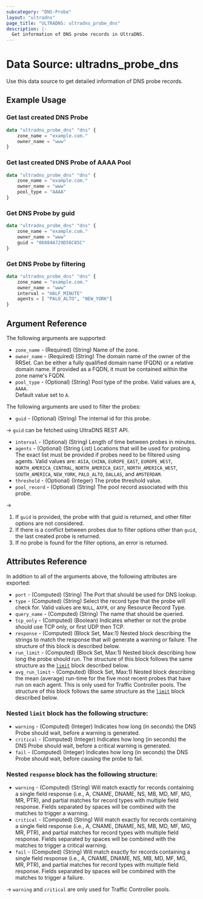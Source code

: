 ```yaml
---
subcategory: "DNS-Probe"
layout: "ultradns"
page_title: "ULTRADNS: ultradns_probe_dns"
description: |-
  Get information of DNS probe records in UltraDNS.
---
```


# Data Source: ultradns_probe_dns

Use this data source to get detailed information of DNS probe records.

## Example Usage

### Get last created DNS Probe

```terraform
data "ultradns_probe_dns" "dns" {
    zone_name = "example.com."
    owner_name = "www"
}
```

### Get last created DNS Probe of AAAA Pool

```terraform
data "ultradns_probe_dns" "dns" {
    zone_name = "example.com."
    owner_name = "www"
    pool_type = "AAAA"
}
```

### Get DNS Probe by guid

```terraform
data "ultradns_probe_dns" "dns" {
    zone_name = "example.com."
    owner_name = "www"
    guid = "06084A729D56C85C"
}
```

### Get DNS Probe by filtering

```terraform
data "ultradns_probe_dns" "dns" {
    zone_name = "example.com."
    owner_name = "www"
    interval = "HALF_MINUTE"
	agents = [ "PALO_ALTO", "NEW_YORK"]
}
```

## Argument Reference

The following arguments are supported:

* `zone_name` - (Required) (String) Name of the zone.
* `owner_name` - (Required) (String) The domain name of the owner of the RRSet. Can be either a fully qualified domain name (FQDN) or a relative domain name. If provided as a FQDN, it must be contained within the zone name's FQDN.
* `pool_type` - (Optional) (String) Pool type of the probe. Valid values are `A`, `AAAA`.</br>Default value set to `A`.

The following arguments are used to filter the probes:

* `guid` - (Optional) (String) The internal id for this probe.

-> `guid` can be fetched using UltraDNS REST API.

* `interval` - (Optional) (String) Length of time between probes in minutes.
* `agents` - (Optional) (String List) Locations that will be used for probing. The exact list must be provided if probes need to be filtered using agents. Valid values are: `ASIA`, `CHINA`, `EUROPE_EAST`, `EUROPE_WEST`, `NORTH_AMERICA_CENTRAL`, `NORTH_AMERICA_EAST`, `NORTH_AMERICA_WEST`, `SOUTH_AMERICA`, `NEW_YORK`, `PALO_ALTO`, `DALLAS`, and `AMSTERDAM`.
* `threshold` - (Optional) (Integer) The probe threshold value.
* `pool_record` - (Optional) (String) The pool record associated with this probe.

->
1) If `guid` is provided, the probe with that guid is returned, and other filter options are not considered.</br>
2) If there is a conflict between probes due to filter options other than `guid`, the last created probe is returned.</br>
3) If no probe is found for the filter options, an error is returned.  

## Attributes Reference

In addition to all of the arguments above, the following attributes are exported:

* `port` - (Computed) (String) The Port that should be used for DNS lookup.
* `type` - (Computed) (String) Select the record type that the probe will check for. Valid values are `NULL`, `AXFR`, or any Resource Record Type.
* `query_name` - (Computed) (String) The name that should be queried.
* `tcp_only` - (Computed) (Boolean) Indicates whether or not the probe should use TCP only, or first UDP then TCP.
* `response` - (Computed) (Block Set, Max:1) Nested block describing the strings to match the response that will generate a warning or failure. The structure of this block is described below.
* `run_limit` - (Computed) (Block Set, Max:1) Nested block describing how long the probe should run. The structure of this block follows the same structure as the [`limit`](#nested-limit-block-has-the-following-structure) block described below.
* `avg_run_limit` - (Computed) (Block Set, Max:1) Nested block describing the mean (average) run-time for the five most recent probes that have run on each agent. This is only used for Traffic Controller pools. The structure of this block follows the same structure as the [`limit`](#nested-limit-block-has-the-following-structure) block described below.

### Nested `limit` block has the following structure:

* `warning` - (Computed) (Integer) Indicates how long (in seconds) the DNS Probe should wait, before a warning is generated.
* `critical` - (Computed) (Integer) Indicates how long (in seconds) the DNS  Probe should wait, before a critical warning is generated.
* `fail` - (Computed) (Integer) Indicates how long (in seconds) the DNS Probe should wait, before causing the probe to fail.

### Nested `response` block has the following structure:

* `warning` - (Computed) (String) Will match exactly for records containing a single field response (i.e., A, CNAME, DNAME, NS, MB, MD, MF, MG, MR, PTR), and partial matches for record types with multiple field response. Fields separated by spaces will be combined with the matches to trigger a warning.
* `critical` - (Computed) (String) Will match exactly for records containing a single field response (i.e., A, CNAME, DNAME, NS, MB, MD, MF, MG, MR, PTR), and partial matches for record types with multiple field response. Fields separated by spaces will be combined with the matches to trigger a critical warning.
* `fail` - (Computed) (String) Will match exactly for records containing a single field response (i.e., A, CNAME, DNAME, NS, MB, MD, MF, MG, MR, PTR), and partial matches for record types with multiple field response. Fields separated by spaces will be combined with the matches to trigger a failure.

-> `warning` and `critical` are only used for Traffic Controller pools.